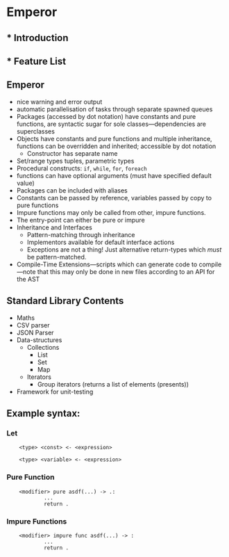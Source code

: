 # Emperor

## * Introduction

## * Feature List

## Emperor

- nice warning and error output 
- automatic parallelisation of tasks through separate spawned queues
- Packages (accessed by dot notation) have constants and pure functions, are syntactic sugar for sole classes—dependencies are superclasses
- Objects have constants and pure functions and multiple inheritance, functions can be overridden and inherited; accessible by dot notation
    - Constructor has separate name
- Set/range types tuples, parametric types
- Procedural constructs: `if`, `while`, `for`, `foreach`
- functions can have optional arguments (must have specified default value)
- Packages can be included with aliases
- Constants can be passed by reference, variables passed by copy to pure functions
- Impure functions may only be called from other, impure functions.
- The entry-point can either be pure or impure
- Inheritance and Interfaces
  - Pattern-matching through inheritance
  - Implementors available for default interface actions
  - Exceptions are not a thing! Just alternative return-types which _must_ be pattern-matched.
- Compile-Time Extensions—scripts which can generate code to compile—note that this may only be done in new files according to an API for the AST

## Standard Library Contents

- Maths
- CSV parser
- JSON Parser
- Data-structures
	- Collections
		- List
		- Set
		- Map
	- Iterators
		- Group iterators (returns a list of elements (presents))
- Framework for unit-testing

## Example syntax:

### Let

		<type> <const> <- <expression>

		<type> <variable> <- <expression>

### Pure Function

		<modifier> pure asdf(...) -> .:
				...
				return .

### Impure Functions
		<modifier> impure func asdf(...) -> :
				...
				return .

